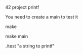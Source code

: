 42 project printf

You need to create a main to test it

make

make main

./test "a string to printf"
